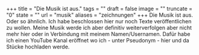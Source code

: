 +++
title = "Die Musik ist aus."
tags = ""
draft = false
image = ""
truncate = "0"
state = ""
url = "musik"
aliases = "zeichnungen"
+++
Die Musik ist aus. Oder so ähnlich. Ich habe beschlossen hier nur noch Texte veröffentlichen zu wollen. Meine Musik werde ich aber definitiv weiterverfolgen aber nicht mehr hier oder in Verbindung mit meinem Namen/Usernamen. Dafür habe ich einen YouTube Kanal eröffnet wo ich - unter Pseudonym - hier und da Stücke hochladen werde.